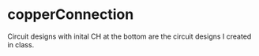 # copperConnection
Circuit designs with inital CH at the bottom are the circuit designs I created in class.
